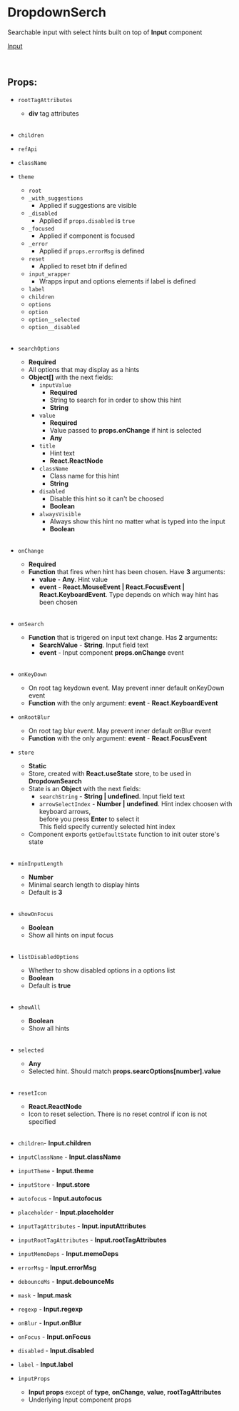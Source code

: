 # DropdownSerch

Searchable input with select hints built on top of **Input** component<br />

[Input](https://github.com/CyberCookie/siegel/tree/master/client_core/ui/Input)

<br />

## Props:

- `rootTagAttributes`
    - **div** tag attributes<br /><br />

- `children`

- `refApi`

- `className`

- `theme`
    - `root`
    - `_with_suggestions`
        - Applied if suggestions are visible
    - `_disabled`
        - Applied if `props.disabled` is `true`
    - `_focused`
        - Applied if component is focused
    - `_error`
        - Applied if `props.errorMsg` is defined
    - `reset`
        - Applied to reset btn if defined
    - `input_wrapper`
        - Wrapps input and options elements if label is defined
    - `label`
    - `children`
    - `options`
    - `option`
    - `option__selected`
    - `option__disabled`<br /><br />

- `searchOptions`
    - **Required**
    - All options that may display as a hints
    - **Object[]** with the next fields:
        - `inputValue`
            - **Required**
            - String to search for in order to show this hint
            - **String**
        - `value`
            - **Required**
            - Value passed to **props.onChange** if hint is selected
            - **Any**
        - `title`
            - Hint text
            - **React.ReactNode**
        - `className`
            - Class name for this hint
            - **String**
        - `disabled`
            - Disable this hint so it can't be choosed
            - **Boolean**
        - `alwaysVisible`
            - Always show this hint no matter what is typed into the input
            - **Boolean**<br /><br />

- `onChange`
    - **Required**
    - **Function** that fires when hint has been chosen. Have **3** arguments:
        - **value** - **Any**. Hint value
        - **event** - **React.MouseEvent | React.FocusEvent | React.KeyboardEvent**. Type depends on which way hint has been chosen<br /><br />

- `onSearch`
    - **Function** that is trigered on input text change. Has **2** arguments:
        - **SearchValue** - **String**. Input field text
        - **event** - Input component **props.onChange** event<br /><br />

- `onKeyDown`
    - On root tag keydown event. May prevent inner default onKeyDown event
    - **Function** with the only argument: **event** - **React.KeyboardEvent**

- `onRootBlur`
    - On root tag blur event. May prevent inner default onBlur event
    - **Function** with the only argument: **event** - **React.FocusEvent**

- `store`
    - **Static**
    - Store, created with **React.useState** store, to be used in **DropdownSearch**
    - State is an **Object** with the next fields:
        - `searchString` - **String | undefined**. Input field text
        - `arrowSelectIndex` - **Number | undefined**. Hint index choosen with keyboard arrows,<br />
        before you press __Enter__ to select it<br />
        This field specify currently selected hint index
    - Component exports `getDefaultState` function to init outer store's state<br /><br />

- `minInputLength`
    - **Number**
    - Minimal search length to display hints
    - Default is **3**<br /><br />

- `showOnFocus`
    - **Boolean**
    - Show all hints on input focus<br /><br />

- `listDisabledOptions`
    - Whether to show disabled options in a options list
    - **Boolean**
    - Default is **true**<br /><br />

- `showAll`
    - **Boolean**
    - Show all hints<br /><br />

- `selected`
    - **Any**
    - Selected hint. Should match **props.searcOptions[number].value**<br /><br />

- `resetIcon`
    - **React.ReactNode**
    - Icon to reset selection. There is no reset control if icon is not specified<br /><br />

- `children`- **Input.children**

- `inputClassName` - **Input.className**

- `inputTheme` - **Input.theme**

- `inputStore` - **Input.store**

- `autofocus` - **Input.autofocus**

- `placeholder` - **Input.placeholder**

- `inputTagAttributes` - **Input.inputAttributes**

- `inputRootTagAttributes` - **Input.rootTagAttributes**

- `inputMemoDeps` - **Input.memoDeps**

- `errorMsg` - **Input.errorMsg**

- `debounceMs` - **Input.debounceMs**

- `mask` - **Input.mask**

- `regexp` - **Input.regexp**

- `onBlur` - **Input.onBlur**

- `onFocus` - **Input.onFocus**

- `disabled` - **Input.disabled**

- `label` - **Input.label**

- `inputProps`
    - **Input props** except of **type**, **onChange**, **value**, **rootTagAttributes**
    - Underlying Input component props